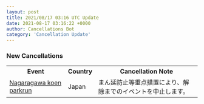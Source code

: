 ```yaml
---
layout: post
title: 2021/08/17 03:16 UTC Update
date: 2021-08-17 03:16:22 +0000
author: Cancellations Bot
category: 'Cancellation Update'
---
```


<h3>New Cancellations</h3>
<div class='hscrollable'>
<table style='width: 100%'>
    <tr>
        <th>Event</th>
        <th>Country</th>
        <th>Cancellation Note</th>
    </tr>
    <tr>
        <td><a href="https://www.parkrun.jp/nagaragawakoen">Nagaragawa koen parkrun</a></td>
        <td>Japan</td>
        <td>まん延防止等重点措置により、解除までのイベントを中止します。</td>
    </tr>
</table>
</div>
